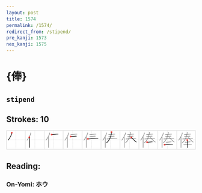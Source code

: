 ```yaml
---
layout: post
title: 1574
permalink: /1574/
redirect_from: /stipend/
pre_kanji: 1573
nex_kanji: 1575
---
```


# {俸}

## `stipend`

## Strokes: 10

<div class="stroke"><img src="../images/E4BFB8.png" /></div>

## Reading:

### On-Yomi: ホウ
